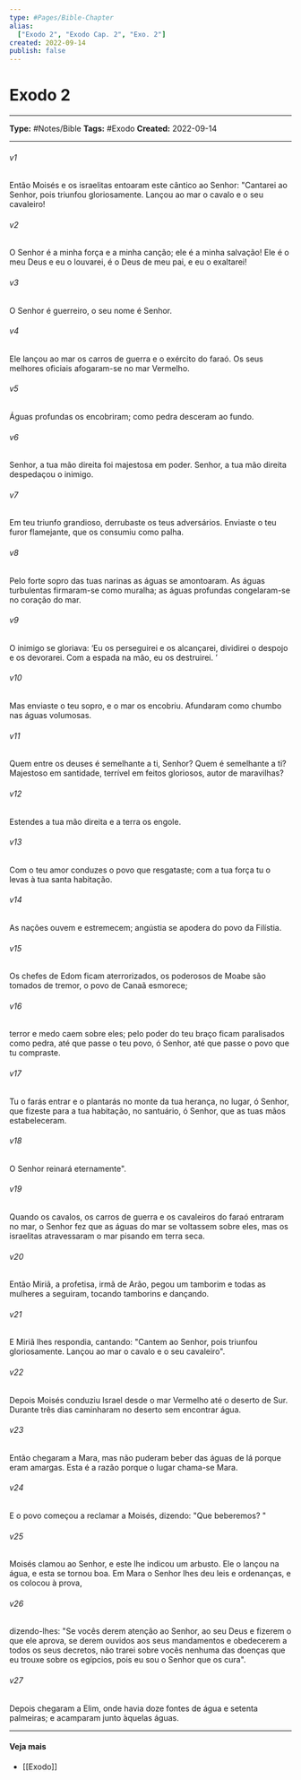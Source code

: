 ```yaml
---
type: #Pages/Bible-Chapter
alias:
  ["Exodo 2", "Exodo Cap. 2", "Exo. 2"]
created: 2022-09-14
publish: false
---
```


# Exodo 2

---

**Type:** #Notes/Bible
**Tags:** #Exodo
**Created:** 2022-09-14

---

###### v1
Então Moisés e os israelitas entoaram este cântico ao Senhor: "Cantarei ao Senhor, pois triunfou gloriosamente. Lançou ao mar o cavalo e o seu cavaleiro!
###### v2
O Senhor é a minha força e a minha canção; ele é a minha salvação! Ele é o meu Deus e eu o louvarei, é o Deus de meu pai, e eu o exaltarei!
###### v3
O Senhor é guerreiro, o seu nome é Senhor.
###### v4
Ele lançou ao mar os carros de guerra e o exército do faraó. Os seus melhores oficiais afogaram-se no mar Vermelho.
###### v5
Águas profundas os encobriram; como pedra desceram ao fundo.
###### v6
Senhor, a tua mão direita foi majestosa em poder. Senhor, a tua mão direita despedaçou o inimigo.
###### v7
Em teu triunfo grandioso, derrubaste os teus adversários. Enviaste o teu furor flamejante, que os consumiu como palha.
###### v8
Pelo forte sopro das tuas narinas as águas se amontoaram. As águas turbulentas firmaram-se como muralha; as águas profundas congelaram-se no coração do mar.
###### v9
O inimigo se gloriava: ‘Eu os perseguirei e os alcançarei, dividirei o despojo e os devorarei. Com a espada na mão, eu os destruirei. ’
###### v10
Mas enviaste o teu sopro, e o mar os encobriu. Afundaram como chumbo nas águas volumosas.
###### v11
Quem entre os deuses é semelhante a ti, Senhor? Quem é semelhante a ti? Majestoso em santidade, terrível em feitos gloriosos, autor de maravilhas?
###### v12
Estendes a tua mão direita e a terra os engole.
###### v13
Com o teu amor conduzes o povo que resgataste; com a tua força tu o levas à tua santa habitação.
###### v14
As nações ouvem e estremecem; angústia se apodera do povo da Filístia.
###### v15
Os chefes de Edom ficam aterrorizados, os poderosos de Moabe são tomados de tremor, o povo de Canaã esmorece;
###### v16
terror e medo caem sobre eles; pelo poder do teu braço ficam paralisados como pedra, até que passe o teu povo, ó Senhor, até que passe o povo que tu compraste.
###### v17
Tu o farás entrar e o plantarás no monte da tua herança, no lugar, ó Senhor, que fizeste para a tua habitação, no santuário, ó Senhor, que as tuas mãos estabeleceram.
###### v18
O Senhor reinará eternamente".
###### v19
Quando os cavalos, os carros de guerra e os cavaleiros do faraó entraram no mar, o Senhor fez que as águas do mar se voltassem sobre eles, mas os israelitas atravessaram o mar pisando em terra seca.
###### v20
Então Miriã, a profetisa, irmã de Arão, pegou um tamborim e todas as mulheres a seguiram, tocando tamborins e dançando.
###### v21
E Miriã lhes respondia, cantando: "Cantem ao Senhor, pois triunfou gloriosamente. Lançou ao mar o cavalo e o seu cavaleiro".
###### v22
Depois Moisés conduziu Israel desde o mar Vermelho até o deserto de Sur. Durante três dias caminharam no deserto sem encontrar água.
###### v23
Então chegaram a Mara, mas não puderam beber das águas de lá porque eram amargas. Esta é a razão porque o lugar chama-se Mara.
###### v24
E o povo começou a reclamar a Moisés, dizendo: "Que beberemos? "
###### v25
Moisés clamou ao Senhor, e este lhe indicou um arbusto. Ele o lançou na água, e esta se tornou boa. Em Mara o Senhor lhes deu leis e ordenanças, e os colocou à prova,
###### v26
dizendo-lhes: "Se vocês derem atenção ao Senhor, ao seu Deus e fizerem o que ele aprova, se derem ouvidos aos seus mandamentos e obedecerem a todos os seus decretos, não trarei sobre vocês nenhuma das doenças que eu trouxe sobre os egípcios, pois eu sou o Senhor que os cura".
###### v27
Depois chegaram a Elim, onde havia doze fontes de água e setenta palmeiras; e acamparam junto àquelas águas.


---

#### Veja mais

- [[Exodo]]
